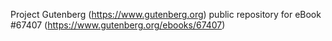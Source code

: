 Project Gutenberg (https://www.gutenberg.org) public repository for
eBook #67407 (https://www.gutenberg.org/ebooks/67407)
